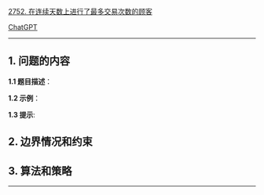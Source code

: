[2752. 在连续天数上进行了最多交易次数的顾客](https://leetcode.cn/problems/customers-with-maximum-number-of-transactions-on-consecutive-days)

[ChatGPT](https://chat.openai.com/g/g-GsMNEr76r-c-master)

---

## 1. 问题的内容
**1.1 题目描述**：

**1.2 示例**：

**1.3 提示**:

## 2. 边界情况和约束


## 3. 算法和策略

---
